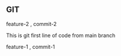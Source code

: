 ## GIT ##

feature-2 , commit-2

This is git first line of code from main branch

feature-1 , commit-1